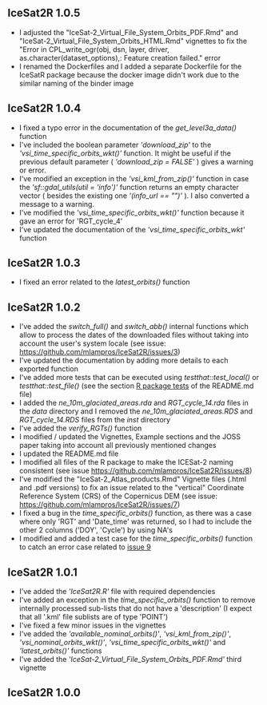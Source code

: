 
## IceSat2R 1.0.5

* I adjusted the "IceSat-2_Virtual_File_System_Orbits_PDF.Rmd" and "IceSat-2_Virtual_File_System_Orbits_HTML.Rmd" vignettes to fix the "Error in CPL_write_ogr(obj, dsn, layer, driver, as.character(dataset_options),: Feature creation failed." error
* I renamed the Dockerfiles and I added a separate Dockerfile for the IceSatR package because the docker image didn't work due to the similar naming of the binder image


## IceSat2R 1.0.4

* I fixed a typo error in the documentation of the *get_level3a_data()* function
* I've included the boolean parameter *'download_zip'* to the *'vsi_time_specific_orbits_wkt()'* function. It might be useful if the previous default parameter ( *'download_zip = FALSE'* ) gives a warning or error.
* I've modified an exception in the *'vsi_kml_from_zip()'* function in case the *'sf::gdal_utils(util = 'info')'* function returns an empty character vector ( besides the existing one *'(info_url == "")'* ). I also converted a message to a warning.
* I've modified the *'vsi_time_specific_orbits_wkt()'* function because it gave an error for 'RGT_cycle_4'
* I've updated the documentation of the *'vsi_time_specific_orbits_wkt'* function


## IceSat2R 1.0.3

* I fixed an error related to the *latest_orbits()* function


## IceSat2R 1.0.2

* I've added the *switch_full()* and *switch_abb()* internal functions which allow to process the dates of the downloaded files without taking into account the user's system locale (see issue: https://github.com/mlampros/IceSat2R/issues/3)
* I've updated the documentation by adding more details to each exported function
* I've added more tests that can be executed using *testthat::test_local()* or *testthat::test_file()* (see the section [R package tests](https://github.com/mlampros/IceSat2R#r-package-tests) of the README.md file)
* I added the *ne_10m_glaciated_areas.rda* and *RGT_cycle_14.rda* files in the *data* directory and I removed the *ne_10m_glaciated_areas.RDS* and *RGT_cycle_14.RDS* files from the *inst* directory
* I've added the *verify_RGTs()* function
* I modified / updated the Vignettes, Example sections and the JOSS paper taking into account all previously mentioned changes
* I updated the README.md file
* I modified all files of the R package to make the ICESat-2 naming consistent (see issue https://github.com/mlampros/IceSat2R/issues/8)
* I've modified the "IceSat-2_Atlas_products.Rmd" Vignette files (.html and .pdf versions) to fix an issue related to the "vertical" Coordinate Reference System (CRS) of the Copernicus DEM (see issue: https://github.com/mlampros/IceSat2R/issues/7)
* I fixed a bug in the *time_specific_orbits()* function, as there was a case where only 'RGT' and 'Date_time' was returned, so I had to include the other 2 columns ('DOY', 'Cycle') by using NA's
* I modified and added a test case for the *time_specific_orbits()* function to catch an error case related to [issue 9](https://github.com/mlampros/IceSat2R/issues/9)


## IceSat2R 1.0.1

* I've added the *'IceSat2R.R'* file with required dependencies
* I've added an exception in the *time_specific_orbits()* function to remove internally processed sub-lists that do not have a 'description' (I expect that all '.kml' file sublists are of type 'POINT')
* I've fixed a few minor issues in the vignettes
* I've added the *'available_nominal_orbits()'*, *'vsi_kml_from_zip()'*, *'vsi_nominal_orbits_wkt()'*, *'vsi_time_specific_orbits_wkt()'* and *'latest_orbits()'* functions
* I've added the *'IceSat-2_Virtual_File_System_Orbits_PDF.Rmd'* third vignette 


## IceSat2R 1.0.0
